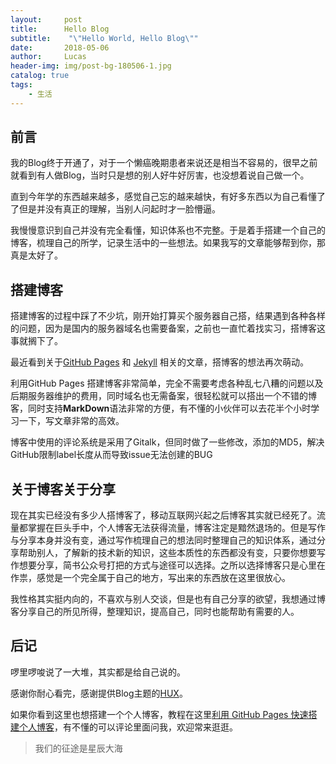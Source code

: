 ```yaml
---
layout:     post
title:      Hello Blog	
subtitle:    "\"Hello World, Hello Blog\""
date:       2018-05-06
author:     Lucas
header-img: img/post-bg-180506-1.jpg
catalog: true
tags:
    - 生活
---
```


## 前言

我的Blog终于开通了，对于一个懒癌晚期患者来说还是相当不容易的，很早之前就看到有人做Blog，当时只是想的别人好牛好厉害，也没想着说自己做一个。

直到今年学的东西越来越多，感觉自己忘的越来越快，有好多东西以为自己看懂了了但是并没有真正的理解，当别人问起时才一脸懵逼。

我慢慢意识到自己并没有完全看懂，知识体系也不完整。于是着手搭建一个自己的博客，梳理自己的所学，记录生活中的一些想法。如果我写的文章能够帮到你，那真是太好了。

## 搭建博客

搭建博客的过程中踩了不少坑，刚开始打算买个服务器自己搭，结果遇到各种各样的问题，因为是国内的服务器域名也需要备案，之前也一直忙着找实习，搭博客这事就搁下了。

最近看到关于[GitHub Pages](https://pages.github.com/) 和 [Jekyll](http://jekyllrb.com/) 相关的文章，搭博客的想法再次萌动。

利用GitHub Pages 搭建博客非常简单，完全不需要考虑各种乱七八糟的问题以及后期服务器维护的费用，同时域名也无需备案，很轻松就可以搭出一个不错的博客，同时支持**MarkDown**语法非常的方便，有不懂的小伙伴可以去花半个小时学习一下，写文章非常的高效。

博客中使用的评论系统是采用了Gitalk，但同时做了一些修改，添加的MD5，解决GitHub限制label长度从而导致issue无法创建的BUG

## 关于博客关于分享

现在其实已经没有多少人搭博客了，移动互联网兴起之后博客其实就已经死了。流量都掌握在巨头手中，个人博客无法获得流量，博客注定是黯然退场的。但是写作与分享本身并没有变，通过写作梳理自己的想法同时整理自己的知识体系，通过分享帮助别人，了解新的技术新的知识，这些本质性的东西都没有变，只要你想要写作想要分享，简书公众号打把的方式与途径可以选择。之所以选择博客只是心里在作祟，感觉是一个完全属于自己的地方，写出来的东西放在这里很放心。

我性格其实挺内向的，不喜欢与别人交谈，但是也有自己分享的欲望，我想通过博客分享自己的所见所得，整理知识，提高自己，同时也能帮助有需要的人。

## 后记

啰里啰唆说了一大堆，其实都是给自己说的。

感谢你耐心看完，感谢提供Blog主题的[HUX](https://github.com/Huxpro/huxpro.github.io)。

如果你看到这里也想搭建一个个人博客，教程在这里[利用 GitHub Pages 快速搭建个人博客](https://www.jianshu.com/p/e68fba58f75c)，有不懂的可以评论里面问我，欢迎常来逛逛。

>我们的征途是星辰大海